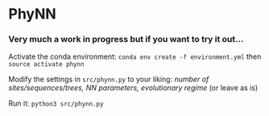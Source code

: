 # PhyNN

### Very much a work in progress but if you want to try it out... 

Activate the conda environment: `conda env create -f environment.yml` then `source activate phynn`

Modify the settings in `src/phynn.py` to your liking: _number of sites/sequences/trees, NN parameters, evolutionary regime_
(or leave as is) 

Run it: `python3 src/phynn.py`
